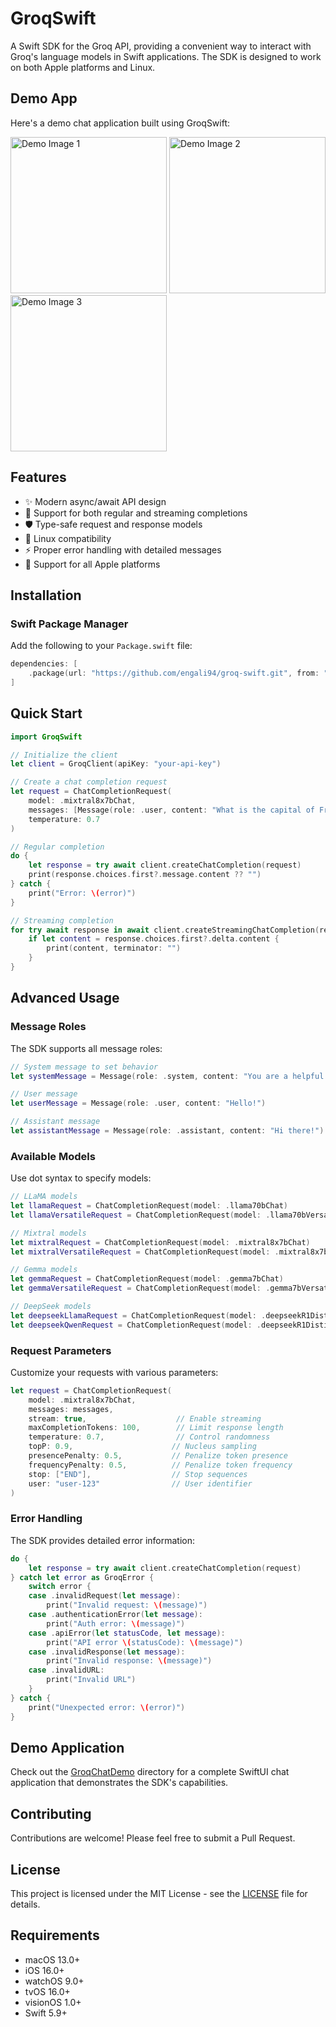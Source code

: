 # GroqSwift

A Swift SDK for the Groq API, providing a convenient way to interact with Groq's language models in Swift applications. The SDK is designed to work on both Apple platforms and Linux.

## Demo App

Here's a demo chat application built using GroqSwift:

<img src="Examples/GroqChatDemo/GroqChatDemo/Screenshots/1.png" width="250" alt="Demo Image 1"> <img src="Examples/GroqChatDemo/GroqChatDemo/Screenshots/2.png" width="250" alt="Demo Image 2"> <img src="Examples/GroqChatDemo/GroqChatDemo/Screenshots/3.png" width="250" alt="Demo Image 3">

## Features

- ✨ Modern async/await API design
- 🔄 Support for both regular and streaming completions
- 🛡️ Type-safe request and response models
- 🐧 Linux compatibility
- ⚡️ Proper error handling with detailed messages
- 📱 Support for all Apple platforms

## Installation

### Swift Package Manager

Add the following to your `Package.swift` file:

```swift
dependencies: [
    .package(url: "https://github.com/engali94/groq-swift.git", from: "0.1.0")
]
```

## Quick Start

```swift
import GroqSwift

// Initialize the client
let client = GroqClient(apiKey: "your-api-key")

// Create a chat completion request
let request = ChatCompletionRequest(
    model: .mixtral8x7bChat, 
    messages: [Message(role: .user, content: "What is the capital of France?")],
    temperature: 0.7
)

// Regular completion
do {
    let response = try await client.createChatCompletion(request)
    print(response.choices.first?.message.content ?? "")
} catch {
    print("Error: \(error)")
}

// Streaming completion
for try await response in await client.createStreamingChatCompletion(request) {
    if let content = response.choices.first?.delta.content {
        print(content, terminator: "")
    }
}
```

## Advanced Usage

### Message Roles

The SDK supports all message roles:

```swift
// System message to set behavior
let systemMessage = Message(role: .system, content: "You are a helpful assistant")

// User message
let userMessage = Message(role: .user, content: "Hello!")

// Assistant message
let assistantMessage = Message(role: .assistant, content: "Hi there!")
```

### Available Models

Use dot syntax to specify models:

```swift
// LLaMA models
let llamaRequest = ChatCompletionRequest(model: .llama70bChat)
let llamaVersatileRequest = ChatCompletionRequest(model: .llama70bVersatile)

// Mixtral models
let mixtralRequest = ChatCompletionRequest(model: .mixtral8x7bChat)
let mixtralVersatileRequest = ChatCompletionRequest(model: .mixtral8x7bVersatile)

// Gemma models
let gemmaRequest = ChatCompletionRequest(model: .gemma7bChat)
let gemmaVersatileRequest = ChatCompletionRequest(model: .gemma7bVersatile)

// DeepSeek models
let deepseekLlamaRequest = ChatCompletionRequest(model: .deepseekR1DistillLlama70b)
let deepseekQwenRequest = ChatCompletionRequest(model: .deepseekR1DistillQwen32b)
```

### Request Parameters

Customize your requests with various parameters:

```swift
let request = ChatCompletionRequest(
    model: .mixtral8x7bChat,
    messages: messages,
    stream: true,                    // Enable streaming
    maxCompletionTokens: 100,        // Limit response length
    temperature: 0.7,                // Control randomness
    topP: 0.9,                      // Nucleus sampling
    presencePenalty: 0.5,           // Penalize token presence
    frequencyPenalty: 0.5,          // Penalize token frequency
    stop: ["END"],                  // Stop sequences
    user: "user-123"                // User identifier
)
```

### Error Handling

The SDK provides detailed error information:

```swift
do {
    let response = try await client.createChatCompletion(request)
} catch let error as GroqError {
    switch error {
    case .invalidRequest(let message):
        print("Invalid request: \(message)")
    case .authenticationError(let message):
        print("Auth error: \(message)")
    case .apiError(let statusCode, let message):
        print("API error \(statusCode): \(message)")
    case .invalidResponse(let message):
        print("Invalid response: \(message)")
    case .invalidURL:
        print("Invalid URL")
    }
} catch {
    print("Unexpected error: \(error)")
}
```

## Demo Application

Check out the [GroqChatDemo](Examples/GroqChatDemo) directory for a complete SwiftUI chat application that demonstrates the SDK's capabilities.

## Contributing

Contributions are welcome! Please feel free to submit a Pull Request.

## License

This project is licensed under the MIT License - see the [LICENSE](LICENSE) file for details.

## Requirements

- macOS 13.0+
- iOS 16.0+
- watchOS 9.0+
- tvOS 16.0+
- visionOS 1.0+
- Swift 5.9+
